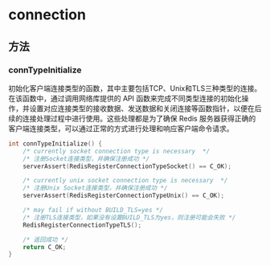 # connection

## 方法

### connTypeInitialize

初始化客户端连接类型的函数，其中主要包括TCP、Unix和TLS三种类型的连接。在该函数中，通过调用网络库提供的 API 函数来完成不同类型连接的初始化操作，并设置对应连接类型的接收数据、发送数据和关闭连接等函数指针，以便在后续的连接处理过程中进行使用。这些处理都是为了确保 Redis 服务器获得正确的客户端连接类型，可以通过正常的方式进行处理和响应客户端命令请求。

```c
int connTypeInitialize() {
    /* currently socket connection type is necessary  */
    /* 注册Socket连接类型，并确保注册成功 */
    serverAssert(RedisRegisterConnectionTypeSocket() == C_OK);

    /* currently unix socket connection type is necessary  */
    /* 注册Unix Socket连接类型，并确保注册成功 */
    serverAssert(RedisRegisterConnectionTypeUnix() == C_OK);

    /* may fail if without BUILD_TLS=yes */
    /* 注册TLS连接类型，如果没有设置BUILD_TLS为yes，则注册可能会失败 */
    RedisRegisterConnectionTypeTLS();

    /* 返回成功 */
    return C_OK;
}
```
